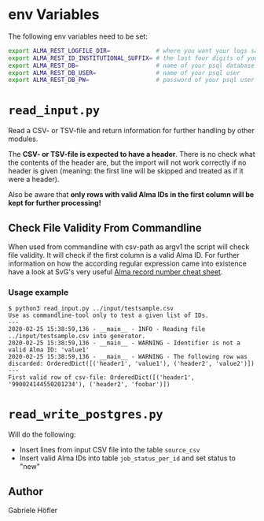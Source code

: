 # env Variables

The following env variables need to be set:

```bash
export ALMA_REST_LOGFILE_DIR=             # where you want your logs saved
export ALMA_REST_ID_INSTITUTIONAL_SUFFIX= # the last four digits of your Alma IDs
export ALMA_REST_DB=                      # name of your psql database
export ALMA_REST_DB_USER=                 # name of your psql user
export ALMA_REST_DB_PW=                   # password of your psql user
```

# `read_input.py`

Read a CSV- or TSV-file and return information for further handling by other modules.

The **CSV- or TSV-file is expected to have a header**. There is no check what the contents
of the header are, but the import will not work correctly if no header is given (meaning: the first
line will be skipped and treated as if it were a header).

Also be aware that
**only rows with valid Alma IDs in the first column will be kept for further processing!**

## Check File Validity From Commandline

When used from commandline with csv-path as argv1 the script will check file validity.
It will check if the first column is a valid Alma ID. For further information
on how the according regular expression came into existence have a look at SvG's very useful
[Alma record number cheat sheet][1].

[1]: https://knowledge.exlibrisgroup.com/Alma/Community_Knowledge/How_to_-_A_cheat_sheet_for_Alma_record_numbers

### Usage example

```
$ python3 read_input.py ../input/testsample.csv
Use as commandline-tool only to test a given list of IDs.
---
2020-02-25 15:38:59,136 - __main__ - INFO - Reading file ../input/testsample.csv into generator.
2020-02-25 15:38:59,136 - __main__ - WARNING - Identifier is not a valid Alma ID: 'value1'
2020-02-25 15:38:59,136 - __main__ - WARNING - The following row was discarded: OrderedDict([('header1', 'value1'), ('header2', 'value2')])
---
First valid row of csv-file: OrderedDict([('header1', '990024144550201234'), ('header2', 'foobar')])
```

# `read_write_postgres.py`

Will do the following:

* Insert lines from input CSV file into the table `source_csv`
* Insert valid Alma IDs into table `job_status_per_id` and set status to "new"

## Author

Gabriele Höfler
